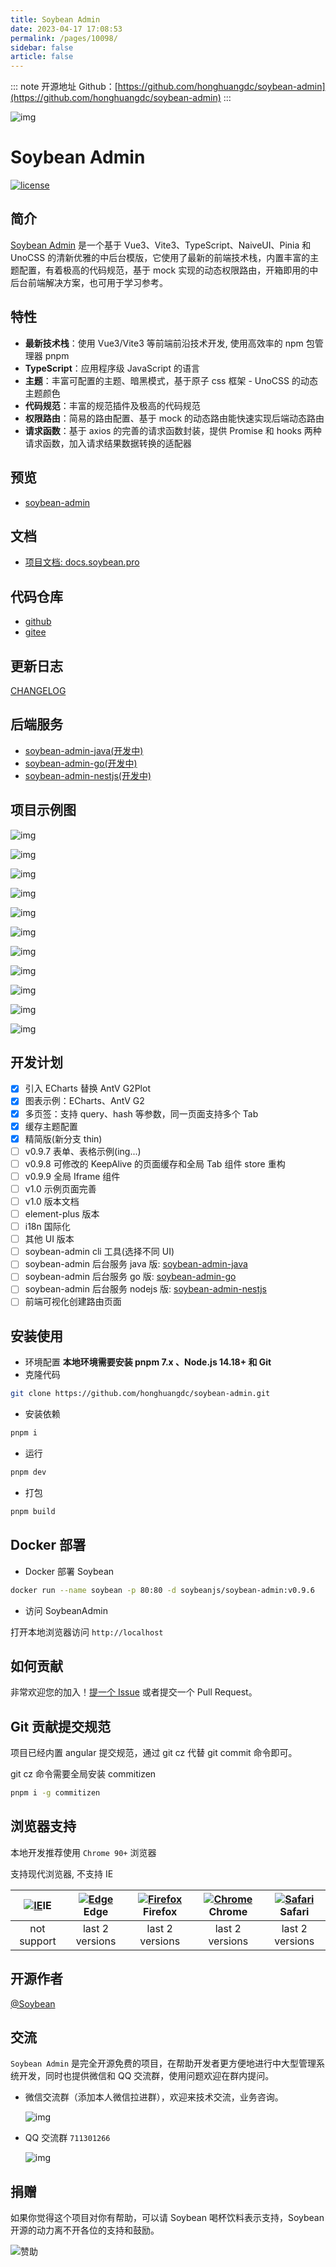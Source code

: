 ```yaml
---
title: Soybean Admin
date: 2023-04-17 17:08:53
permalink: /pages/10098/
sidebar: false
article: false
---
```

::: note 开源地址
Github：[https://github.com/honghuangdc/soybean-admin](https://github.com/honghuangdc/soybean-admin)
:::

![img](https://i.loli.net/2021/11/24/x5lLfuSnEawBAgi.png)

# Soybean Admin

[![license](https://img.shields.io/badge/license-MIT-green.svg)](./LICENSE)

## 简介

[Soybean Admin](https://github.com/honghuangdc/soybean-admin) 是一个基于 Vue3、Vite3、TypeScript、NaiveUI、Pinia 和 UnoCSS 的清新优雅的中后台模版，它使用了最新的前端技术栈，内置丰富的主题配置，有着极高的代码规范，基于 mock 实现的动态权限路由，开箱即用的中后台前端解决方案，也可用于学习参考。

## 特性

- **最新技术栈**：使用 Vue3/Vite3 等前端前沿技术开发, 使用高效率的 npm 包管理器 pnpm
- **TypeScript**：应用程序级 JavaScript 的语言
- **主题**：丰富可配置的主题、暗黑模式，基于原子 css 框架 - UnoCSS 的动态主题颜色
- **代码规范**：丰富的规范插件及极高的代码规范
- **权限路由**：简易的路由配置、基于 mock 的动态路由能快速实现后端动态路由
- **请求函数**：基于 axios 的完善的请求函数封装，提供 Promise 和 hooks 两种请求函数，加入请求结果数据转换的适配器

## 预览

- [soybean-admin](https://soybean.pro/)

## 文档

- [项目文档: docs.soybean.pro](https://docs.soybean.pro)

## 代码仓库

- [github](https://github.com/honghuangdc/soybean-admin)
- [gitee](https://gitee.com/honghuangdc/soybean-admin)

## 更新日志

[CHANGELOG](./CHANGELOG.md)

## 后端服务

- [soybean-admin-java(开发中)](https://github.com/honghuangdc/soybean-admin-java)
- [soybean-admin-go(开发中)](https://github.com/honghuangdc/soybean-admin-go)
- [soybean-admin-nestjs(开发中)](https://github.com/honghuangdc/soybean-admin-nestjs)

## 项目示例图

![img](https://s2.loli.net/2022/05/16/keOtgFH27r9nqYS.png)

![img](https://s2.loli.net/2022/05/18/bW7mftiQexkvSTG.png)

![img](https://s2.loli.net/2022/05/16/uV5nzjb3gYptAEl.png)

![img](https://s2.loli.net/2022/05/16/rSnNHLdpuvkKxWq.png)

![img](https://s2.loli.net/2022/05/18/Mt6YZqmDxO8v4uR.png)

![img](https://s2.loli.net/2022/05/16/ktH5dcG3fuFOoKA.png)

![img](https://s2.loli.net/2022/05/16/VPl6Ru1iCAhLcS4.png)

![img](https://s2.loli.net/2022/05/16/bRlAKuHW7ZVh9DT.png)

![img](https://s2.loli.net/2022/06/07/rY8TyAftM5dxspv.png)

![img](https://s2.loli.net/2022/06/07/5GNBAd31IzQVjLP.png)

![img](https://s2.loli.net/2022/06/07/rRSG6mEZpujOACT.png)

## 开发计划

- [X] 引入 ECharts 替换 AntV G2Plot
- [X] 图表示例：ECharts、AntV G2
- [X] 多页签：支持 query、hash 等参数，同一页面支持多个 Tab
- [X] 缓存主题配置
- [X] 精简版(新分支 thin)
- [ ] v0.9.7 表单、表格示例(ing...)
- [ ] v0.9.8 可修改的 KeepAlive 的页面缓存和全局 Tab 组件 store 重构
- [ ] v0.9.9 全局 Iframe 组件
- [ ] v1.0 示例页面完善
- [ ] v1.0 版本文档
- [ ] element-plus 版本
- [ ] i18n 国际化
- [ ] 其他 UI 版本
- [ ] soybean-admin cli 工具(选择不同 UI)
- [ ] soybean-admin 后台服务 java 版: [soybean-admin-java](https://github.com/honghuangdc/soybean-admin-java)
- [ ] soybean-admin 后台服务 go 版: [soybean-admin-go](https://github.com/honghuangdc/soybean-admin-go)
- [ ] soybean-admin 后台服务 nodejs 版: [soybean-admin-nestjs](https://github.com/honghuangdc/soybean-admin-nestjs)
- [ ] 前端可视化创建路由页面

## 安装使用

- 环境配置 **本地环境需要安装 pnpm 7.x 、Node.js 14.18+ 和 Git**
- 克隆代码

```bash
git clone https://github.com/honghuangdc/soybean-admin.git
```

- 安装依赖

```bash
pnpm i
```

- 运行

```bash
pnpm dev
```

- 打包

```bash
pnpm build
```

## Docker 部署

- Docker 部署 Soybean

```bash
docker run --name soybean -p 80:80 -d soybeanjs/soybean-admin:v0.9.6
```

- 访问 SoybeanAdmin

打开本地浏览器访问 `http://localhost`

## 如何贡献

非常欢迎您的加入！[提一个 Issue](https://github.com/honghuangdc/soybean-admin/issues/new) 或者提交一个 Pull Request。

## Git 贡献提交规范

项目已经内置 angular 提交规范，通过 git cz 代替 git commit 命令即可。

git cz 命令需要全局安装 commitizen

```bash
pnpm i -g commitizen
```

## 浏览器支持

本地开发推荐使用 `Chrome 90+` 浏览器

支持现代浏览器, 不支持 IE

| [![IE](https://raw.githubusercontent.com/alrra/browser-logos/master/src/archive/internet-explorer_9-11/internet-explorer_9-11_48x48.png)](http://godban.github.io/browsers-support-badges/)IE | [![ Edge](https://raw.githubusercontent.com/alrra/browser-logos/master/src/edge/edge_48x48.png)](http://godban.github.io/browsers-support-badges/)Edge | [![Firefox](https://raw.githubusercontent.com/alrra/browser-logos/master/src/firefox/firefox_48x48.png)](http://godban.github.io/browsers-support-badges/)Firefox | [![Chrome](https://raw.githubusercontent.com/alrra/browser-logos/master/src/chrome/chrome_48x48.png)](http://godban.github.io/browsers-support-badges/)Chrome | [![Safari](https://raw.githubusercontent.com/alrra/browser-logos/master/src/safari/safari_48x48.png)](http://godban.github.io/browsers-support-badges/)Safari |
| :----------------------------------------------------------: | :----------------------------------------------------------: | :----------------------------------------------------------: | :----------------------------------------------------------: | :----------------------------------------------------------: |
|                         not support                          |                       last 2 versions                        |                       last 2 versions                        |                       last 2 versions                        |                       last 2 versions                        |

## 开源作者

[@Soybean](https://github.com/honghuangdc)

## 交流

`Soybean Admin` 是完全开源免费的项目，在帮助开发者更方便地进行中大型管理系统开发，同时也提供微信和 QQ 交流群，使用问题欢迎在群内提问。

- 微信交流群（添加本人微信拉进群），欢迎来技术交流，业务咨询。

  ![img](https://s2.loli.net/2022/05/16/3YGBgXnVPJdslk8.jpg)

- QQ 交流群 `711301266`

  ![img](https://i.loli.net/2021/11/24/1J6REWXiHomU2kM.jpg)

## 捐赠

如果你觉得这个项目对你有帮助，可以请 Soybean 喝杯饮料表示支持，Soybean 开源的动力离不开各位的支持和鼓励。

![赞助](https://s2.loli.net/2022/01/24/i9cpq7lTCrKUoFf.png)